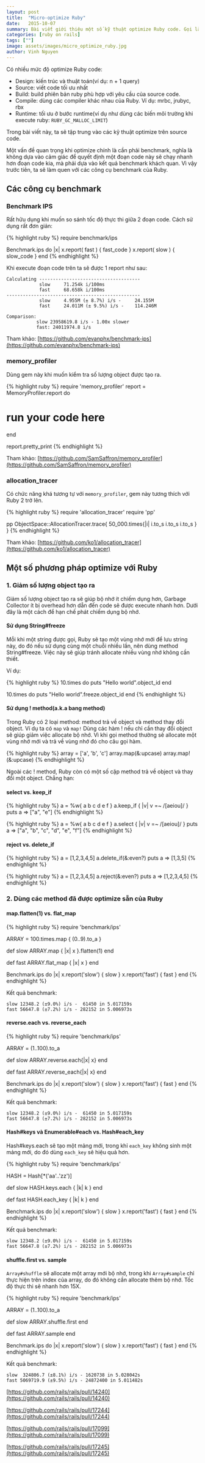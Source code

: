 ```yaml
---
layout: post
title:  "Micro-optimize Ruby"
date:   2015-10-07
summary: Bài viết giới thiệu một số kỹ thuật optimize Ruby code. Gọi là micro-optimize vì nó chỉ tăng performance lên từng chút một, nhưng nhiều cái micro đó góp lại sẽ tăng performance của cả hệ thống lên đáng kể
categories: [ruby on rails]
tags: [""]
image: assets/images/micro_optimize_ruby.jpg
author: Vinh Nguyen
---
```


Có nhiều mức độ optimize Ruby code:

- Design: kiến trúc và thuật toán(ví dụ: n + 1 query)
- Source: viết code tối ưu nhất
- Build: build phiên bản ruby phù hợp với yêu cầu của source code.
- Compile: dùng các compiler khác nhau của Ruby. Ví dụ: mrbc, jrubyc, rbx
- Runtime: tối ưu ở bước runtime(ví dụ như dùng các biến môi trường khi execute ruby: `RUBY_GC_MALLOC_LIMIT`)

Trong bài viết này, ta sẽ tập trung vào các kỹ thuật optimize trên source code.

Một vấn đề quan trọng khi optimize chính là cần phải benchmark, nghĩa là không dựa vào cảm giác để quyết định một đoạn code này sẽ chạy nhanh hơn đoạn code kia, mà phải dựa vào kết quả benchmark khách quan. Vì vậy trước tiên, ta sẽ làm quen với các công cụ benchmark của Ruby.

## Các công cụ benchmark

### Benchmark IPS

Rất hữu dụng khi muốn so sánh tốc độ thực thi giữa 2 đoạn code. Cách sử dụng rất đơn giản:

{% highlight ruby %}
require benchmark/ips

Benchmark.ips do |x|
  x.report( fast ) { fast_code }
  x.report( slow ) { slow_code }
end
{% endhighlight %}

Khi execute đoạn code trên ta sẽ được 1 report như sau:

    Calculating -------------------------------------
                slow     71.254k i/100ms
                fast     68.658k i/100ms
    -------------------------------------------------
                slow     4.955M (± 8.7%) i/s -     24.155M
                fast     24.011M (± 9.5%) i/s -    114.246M

    Comparison:
               slow 23958619.8 i/s - 1.00x slower
               fast: 24011974.8 i/s


Tham khảo: [https://github.com/evanphx/benchmark-ips](https://github.com/evanphx/benchmark-ips)

### memory_profiler

Dùng gem này khi muốn kiểm tra số lượng object được tạo ra.

{% highlight ruby %}
require 'memory_profiler'
report = MemoryProfiler.report do
  # run your code here
end

report.pretty_print
{% endhighlight %}

Tham khảo: [https://github.com/SamSaffron/memory_profiler](https://github.com/SamSaffron/memory_profiler)

### allocation_tracer

Có chức năng khá tương tự với `memory_profiler`, gem này tương thích với Ruby 2 trở lên.

{% highlight ruby %}
require 'allocation_tracer'
require 'pp'

pp ObjectSpace::AllocationTracer.trace{
  50_000.times{|i|
    i.to_s
    i.to_s
    i.to_s
  }
}
{% endhighlight %}

Tham khảo: [https://github.com/ko1/allocation_tracer](https://github.com/ko1/allocation_tracer)

## Một số phương pháp optimize với Ruby

### 1\. Giảm số lượng object tạo ra

Giảm số lượng object tạo ra sẽ giúp bộ nhớ ít chiếm dụng hơn, Garbage Collector ít bị overhead hơn dẫn đến code sẽ được execute nhanh hơn.
Dưới đây là một cách để hạn chế phát chiếm dụng bộ nhớ.

#### Sử dụng String#freeze

Mỗi khi một string được gọi, Ruby sẽ tạo một vùng nhớ mới để lưu string này, do đó nếu sử dụng cùng một chuỗi nhiều lần, nên dùng method String#freeze.
Việc này sẽ giúp tránh allocate nhiều vùng nhớ không cần thiết.

Ví dụ:

{% highlight ruby %}
10.times do
  puts "Hello world".object_id
end

10.times do
  puts "Hello world".freeze.object_id
end
{% endhighlight %}

#### Sử dụng ! method(a.k.a bang method)

Trong Ruby có 2 loại method: method trả về object và method thay đổi object. Ví dụ ta có `map` và `map!`
Dùng các hàm ! nếu chỉ cần thay đổi object sẽ giúp giảm việc allocate bộ nhớ.
Vì khi gọi method thường sẽ allocate một vùng nhớ mới và trả về vùng nhớ đó cho câu gọi hàm.

{% highlight ruby %}
array = ['a', 'b', 'c']
array.map(&:upcase)
array.map!(&:upcase)
{% endhighlight %}

Ngoài các ! method, Ruby còn có một số cặp method trả về object và thay đổi một object. Chẳng hạn:

#### select vs. keep_if

{% highlight ruby %}
a = %w{ a b c d e f }
a.keep_if { |v| v =~ /[aeiou]/ }
puts a
=> ["a", "e"]
{% endhighlight %}

{% highlight ruby %}
a = %w{ a b c d e f }
a.select { |v| v =~ /[aeiou]/ }
puts a
=> ["a", "b", "c", "d", "e", "f"]
{% endhighlight %}

#### reject vs. delete_if

{% highlight ruby %}
a = [1,2,3,4,5]
a.delete_if(&:even?)
puts a
=> [1,3,5]
{% endhighlight %}

{% highlight ruby %}
a = [1,2,3,4,5]
a.reject(&:even?)
puts a
=> [1,2,3,4,5]
{% endhighlight %}

### 2\. Dùng các method đã được optimize sẵn của Ruby

#### map.flatten(1) vs. flat_map

{% highlight ruby %}
require 'benchmark/ips'

ARRAY = 100.times.map { (0..9).to_a }

def slow
  ARRAY.map { |x| x }.flatten(1)
end

def fast
  ARRAY.flat_map { |x| x }
end

Benchmark.ips do |x|
  x.report('slow') { slow }
  x.report('fast') { fast }
end
{% endhighlight %}

Kết quả benchmark:

    slow 12348.2 (±9.0%) i/s -  61450 in 5.017159s
    fast 56647.8 (±7.2%) i/s - 282152 in 5.006973s


#### reverse.each vs. reverse_each

{% highlight ruby %}
require 'benchmark/ips'

ARRAY = (1..100).to_a

def slow
  ARRAY.reverse.each{|x| x}
end

def fast
  ARRAY.reverse_each{|x| x}
end

Benchmark.ips do |x|
  x.report('slow') { slow }
  x.report('fast') { fast }
end
{% endhighlight %}

Kết quả benchmark:

    slow 12348.2 (±9.0%) i/s -  61450 in 5.017159s
    fast 56647.8 (±7.2%) i/s - 282152 in 5.006973s


#### Hash#keys và Enumerable#each vs. Hash#each_key

Hash#keys.each sẽ tạo một mảng mới, trong khỉ `each_key` không sinh một mảng mới, do đó dùng `each_key` sẽ hiệu quả hơn.

{% highlight ruby %} require 'benchmark/ips'

HASH = Hash[*('aa'..'zz')]

def slow
  HASH.keys.each { |k| k }
end

def fast
  HASH.each_key { |k| k }
end

Benchmark.ips do |x|
  x.report('slow') { slow }
  x.report('fast') { fast }
end
{% endhighlight %}

Kết quả benchmark:

    slow 12348.2 (±9.0%) i/s -  61450 in 5.017159s
    fast 56647.8 (±7.2%) i/s - 282152 in 5.006973s


#### shuffle.first vs. sample

`Array#shuffle` sẽ allocate một array mới bộ nhớ, trong khi `Array#sample` chỉ thực hiện trên index của array, do đó không cần allocate thêm bộ nhớ.
Tốc độ thực thi sẽ nhanh hơn 15X.

{% highlight ruby %}
require 'benchmark/ips'

ARRAY = (1..100).to_a

def slow
  ARRAY.shuffle.first
end

def fast
  ARRAY.sample
end

Benchmark.ips do |x|
  x.report('slow') { slow }
  x.report('fast') { fast }
end
{% endhighlight %}

Kết quả benchmark:

    slow  324806.7 (±8.1%) i/s - 1620738 in 5.028042s
    fast 5069719.9 (±9.5%) i/s - 24872400 in 5.011482s

[https://github.com/rails/rails/pull/14240](https://github.com/rails/rails/pull/14240)

[https://github.com/rails/rails/pull/17244](https://github.com/rails/rails/pull/17244)

[https://github.com/rails/rails/pull/17099](https://github.com/rails/rails/pull/17099)

[https://github.com/rails/rails/pull/17245](https://github.com/rails/rails/pull/17245)
